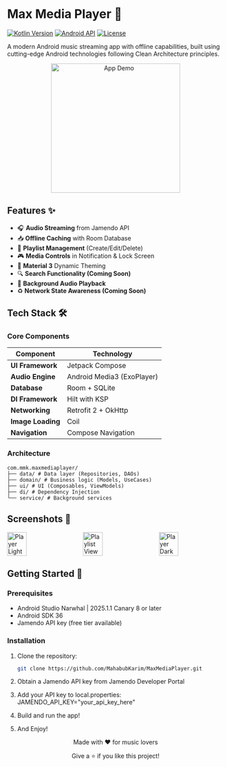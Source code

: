 # Max Media Player 🎵

[![Kotlin Version](https://img.shields.io/badge/Kotlin-1.9.0-blue.svg)](https://kotlinlang.org)
[![Android API](https://img.shields.io/badge/API-24%2B-brightgreen.svg)](https://developer.android.com/about/versions)
[![License](https://img.shields.io/badge/License-Apache%202.0-orange.svg)](https://opensource.org/licenses/Apache-2.0)

A modern Android music streaming app with offline capabilities, built using cutting-edge Android technologies following Clean Architecture principles.

<p align="center">
  <img src="screenshots/app_demo.gif" width="300" alt="App Demo">
</p>

## Features ✨

- 🎧 **Audio Streaming** from Jamendo API
- 📥 **Offline Caching** with Room Database
- 📑 **Playlist Management** (Create/Edit/Delete)
- 🎮 **Media Controls** in Notification & Lock Screen
- 🎨 **Material 3** Dynamic Theming
- 🔍 **Search Functionality (Coming Soon)**
- 🔄 **Background Audio Playback**
- ♻️ **Network State Awareness (Coming Soon)** 

## Tech Stack 🛠️

### Core Components
| Component               | Technology                          |
|-------------------------|-------------------------------------|
| **UI Framework**        | Jetpack Compose                     |
| **Audio Engine**        | Android Media3 (ExoPlayer)          |
| **Database**           | Room + SQLite                       |
| **DI Framework**       | Hilt with KSP                       |
| **Networking**         | Retrofit 2 + OkHttp                 |
| **Image Loading**      | Coil                                |
| **Navigation**         | Compose Navigation                  |

### Architecture
```
com.mmk.maxmediaplayer/
├── data/ # Data layer (Repositories, DAOs)
├── domain/ # Business logic (Models, UseCases)
├── ui/ # UI (Composables, ViewModels)
├── di/ # Dependency Injection
└── service/ # Background services
```

## Screenshots 📱

<div style="display: flex; justify-content: space-between;">
  <img src="screenshots/player_light.png" width="30%" alt="Player Light">
  <img src="screenshots/playlist_view.png" width="30%" alt="Playlist View">
  <img src="screenshots/player_dark.png" width="30%" alt="Player Dark">
</div>

## Getting Started 🚀

### Prerequisites
- Android Studio Narwhal | 2025.1.1 Canary 8 or later
- Android SDK 36
- Jamendo API key (free tier available)

### Installation
1. Clone the repository:
   ```bash
   git clone https://github.com/MahabubKarim/MaxMediaPlayer.git
2. Obtain a Jamendo API key from Jamendo Developer Portal

3. Add your API key to local.properties: JAMENDO_API_KEY="your_api_key_here"
4. Build and run the app!
5. And Enjoy!
<div align="center"> <p>Made with ❤️ for music lovers</p> <p>Give a ⭐ if you like this project!</p> </div>
